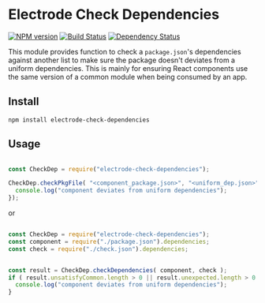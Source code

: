 # Electrode Check Dependencies

[![NPM version][npm-image]][npm-url] [![Build Status][travis-image]][travis-url] [![Dependency Status][daviddm-image]][daviddm-url]

This module provides function to check a `package.json`'s dependencies against another list to make sure the package doesn't deviates from a uniform dependencies.  This is mainly for ensuring React components use the same version of a common module when being consumed by an app.

## Install

```
npm install electrode-check-dependencies
```

## Usage

```js

const CheckDep = require("electrode-check-dependencies");

CheckDep.checkPkgFile( "<component_package.json>", "<uniform_dep.json>" ).catch( (err) => {
  console.log("component deviates from uniform dependencies");
});
```

or

```js

const CheckDep = require("electrode-check-dependencies");
const component = require("./package.json").dependencies;
const check = require("./check.json").dependencies;


const result = CheckDep.checkDependencies( component, check );
if ( result.unsatisfyCommon.length > 0 || result.unexpected.length > 0 ) {
  console.log("component deviates from uniform dependencies");
}
```

[npm-image]: https://badge.fury.io/js/electrode-check-dependencies.svg
[npm-url]: https://npmjs.org/package/electrode-check-dependencies
[travis-image]: https://travis-ci.org/electrode-io/electrode-check-dependencies.svg?branch=master
[travis-url]: https://travis-ci.org/electrode-io/electrode-check-dependencies
[daviddm-image]: https://david-dm.org/electrode-io/electrode-check-dependencies.svg?theme=shields.io
[daviddm-url]: https://david-dm.org/electrode-io/electrode-check-dependencies
